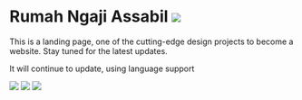 # Rumah Ngaji Assabil <img src="https://img.shields.io/badge/Maintained%3F-yes-green.svg">

This is a landing page, one of the cutting-edge design projects to become a website. Stay tuned for the latest updates.

It will continue to update, using language support


<div>
<img src ="https://img.shields.io/badge/HTML-239120?style=for-the-badge&logo=html5&logoColor=white"/>
<img src ="https://img.shields.io/badge/CSS-239120?&style=for-the-badge&logo=css3&logoColor=white"/>
<img src ="https://img.shields.io/badge/JavaScript-F7DF1E?style=for-the-badge&logo=javascript&logoColor=black"/>
</div
